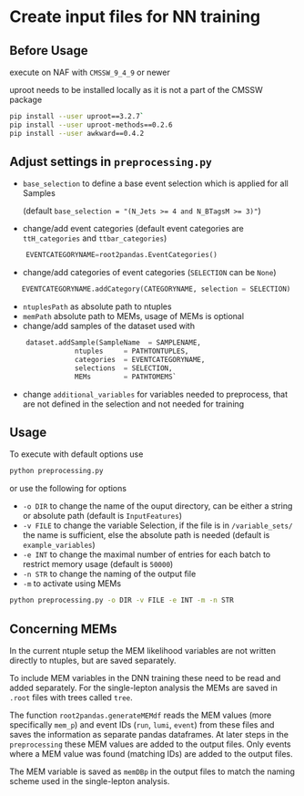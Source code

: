 # Create input files for NN training

## Before Usage
execute on NAF with `CMSSW_9_4_9` or newer

uproot needs to be installed locally as it is not a part of the CMSSW package
```bash
pip install --user uproot==3.2.7`
pip install --user uproot-methods==0.2.6
pip install --user awkward==0.4.2
```

## Adjust settings in `preprocessing.py`
- `base_selection` to define a base event selection which is applied for all Samples 
   
   (default `base_selection = "(N_Jets >= 4 and N_BTagsM >= 3)"`)
- change/add event categories (default event categories are `ttH_categories` and `ttbar_categories`)
```python
	EVENTCATEGORYNAME=root2pandas.EventCategories()
```
- change/add categories of event categories (`SELECTION` can be `None`)
```python
   EVENTCATEGORYNAME.addCategory(CATEGORYNAME, selection = SELECTION)
 ``` 
- `ntuplesPath` as absolute path to ntuples
- `memPath` absolute path to MEMs, usage of MEMs is optional
- change/add samples of the dataset used with 
```python
	dataset.addSample(SampleName  = SAMPLENAME,
    			ntuples     = PATHTONTUPLES,
    			categories  = EVENTCATEGORYNAME,
    			selections  = SELECTION,
    			MEMs        = PATHTOMEMS`
```
- change `additional_variables` for variables needed to preprocess, that are not defined in the selection and not needed for training


## Usage
To execute with default options use
```bash
python preprocessing.py
```
or use the following for options
- `-o DIR` to change the name of the ouput directory, can be either a string or absolute path (default is `InputFeatures`)
- `-v FILE` to change the variable Selection, if the file is in `/variable_sets/` the name is sufficient, else the absolute path is needed (default is `example_variables`)
- `-e INT` to change the maximal number of entries for each batch to restrict memory usage (default is `50000`)
- `-n STR` to change the naming of the output file
- `-m` to activate using MEMs

```bash
python preprocessing.py -o DIR -v FILE -e INT -m -n STR
```

## Concerning MEMs
In the current ntuple setup the MEM likelihood variables are not written directly to ntuples, but are saved separately.

To include MEM variables in the DNN training these need to be read and added separately. For the single-lepton analysis the MEMs are saved in `.root` files with trees called `tree`.

The function `root2pandas.generateMEMdf` reads the MEM values (more specifically `mem_p`) and event IDs (`run`, `lumi`, `event`) from these files and saves the information as separate pandas dataframes.
At later steps in the `preprocessing` these MEM values are added to the output files. Only events where a MEM value was found (matching IDs) are added to the output files.

The MEM variable is saved as `memDBp` in the output files to match the naming scheme used in the single-lepton analysis.
